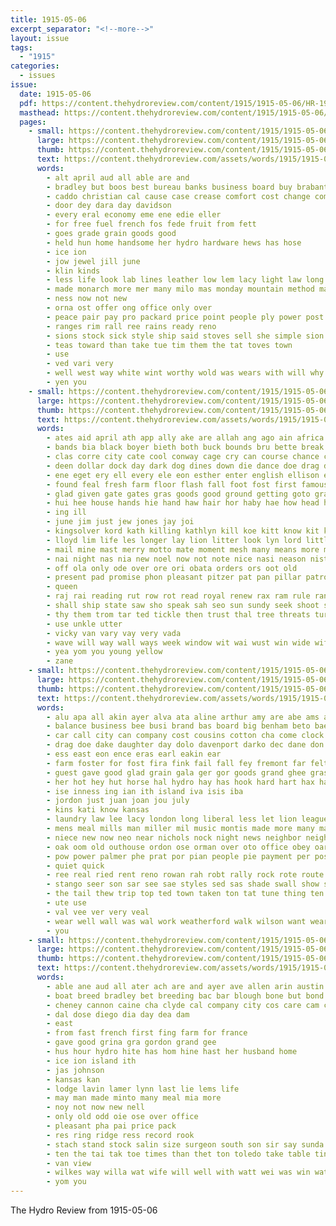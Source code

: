 ```yaml
---
title: 1915-05-06
excerpt_separator: "<!--more-->"
layout: issue
tags:
  - "1915"
categories:
  - issues
issue:
  date: 1915-05-06
  pdf: https://content.thehydroreview.com/content/1915/1915-05-06/HR-1915-05-06.pdf
  masthead: https://content.thehydroreview.com/content/1915/1915-05-06/masthead/HR-1915-05-06.jpg
  pages:
    - small: https://content.thehydroreview.com/content/1915/1915-05-06/small/HR-1915-05-06-01.jpg
      large: https://content.thehydroreview.com/content/1915/1915-05-06/large/HR-1915-05-06-01.jpg
      thumb: https://content.thehydroreview.com/content/1915/1915-05-06/thumbnails/HR-1915-05-06-01.jpg
      text: https://content.thehydroreview.com/assets/words/1915/1915-05-06/HR-1915-05-06-01.txt
      words:
        - alt april aud all able are and
        - bradley but boos best bureau banks business board buy brabant beets bik
        - caddo christian cal cause case crease comfort cost change come cha can city choice cream cook condit company
        - door dey dara day davidson
        - every eral economy eme ene edie eller
        - for free fuel french fos fede fruit from fett
        - goes grade grain goods good
        - held hun home handsome her hydro hardware hews has hose
        - ice ion
        - jow jewel jill june
        - klin kinds
        - less life look lab lines leather low lem lacy light law long let
        - made monarch more mer many milo mas monday mountain method may mill mene miss mogul market
        - ness now not new
        - orna ost offer ong office only over
        - peace pair pay pro packard price point people ply power post pool part plain palmer perfect
        - ranges rim rall ree rains ready reno
        - sions stock sick style ship said stoves sell she simple sion soles stand see suit standard school spring strate sun save stover show seco strong strain sunday summer soon
        - teas toward than take tue tim them the tat toves town
        - use
        - ved vari very
        - well west way white wint worthy wold was wears with will why wear went
        - yen you
    - small: https://content.thehydroreview.com/content/1915/1915-05-06/small/HR-1915-05-06-02.jpg
      large: https://content.thehydroreview.com/content/1915/1915-05-06/large/HR-1915-05-06-02.jpg
      thumb: https://content.thehydroreview.com/content/1915/1915-05-06/thumbnails/HR-1915-05-06-02.jpg
      text: https://content.thehydroreview.com/assets/words/1915/1915-05-06/HR-1915-05-06-02.txt
      words:
        - ates aid april ath app ally ake are allah ang ago ain africa annie arms aye arn and anna aud arp ahmed all arab ane audi
        - bands bia black boyer bieth both buck bounds bru bette break boon born ball bars bring band bie broad ber bin battle business back bro blank beard bones but bade basket been bruce bathe bead breath bast bend bis baby barres bound began
        - clas corre city cate cool conway cage cry can course chance cade come colon charles corbe class colonel cheer cedar came council coffee cour con clay care cat child cell commander caddo church cant camp
        - deen dollar dock day dark dog dines down die dance doe drag dot door daughters dell dang durga dangle daily drift death done
        - ene eget ery ell every ele eon esther enter english ellison ena ever
        - found feal fresh farm floor flash fall foot fost first famous flesh fell fore fund far faithful felton for foo front force faire fae fingers fay from fellow freedom fite free fire fathi fast fancher fan fry
        - glad given gate gates gras goods good ground getting goto grant gay german grace golden
        - hui hee house hands hie hand haw hair hor haby hae how head heart hays hance hey heaven high hed hour heard hes home herndon hare him had horn houck hares hold her honor happy hydro host hud has
        - ing ill
        - june jim just jew jones jay joi
        - kingsolver kord kath killing kathlyn kill koe kitt know kit kin kis keep
        - lloyd lim life les longer lay lion litter look lyn lord little lio loan len later lot lal lout lose loyal luck louis learn long liv limb learned lawter
        - mail mine mast merry motto mate moment mesh many means more master merit may morn mar made morning mood moth man men must mans mistak might med matter mis mount maker members
        - nai night nas nia new noel now not note nice nasi neason nist north
        - off ola only ode over ore ori obata orders ors oot old
        - present pad promise phon pleasant pitzer pat pan pillar patro peat pair proud place piha pas pass pean pet paper pins
        - queen
        - raj rai reading rut row rot read royal renew rax ram rule ran rise road reason ree reach rocky roed rate remark rest
        - shall ship state saw sho speak sah seo sun sundy seek shoot sermon sides surprise seven sien school saturday sat sie shoe sue sunday spark strength show stran search smile spain son smiling saban such schoo sowa still sit she said snow save swim sharp sick sprout silence stoop sain sports seas
        - thy them trom tar ted tickle then trust thal tree threats turn tongue ting the take tilt than tall ten tank too tope tie tea try times twist tas thane tee trainer thery toon tue
        - use unkle utter
        - vicky van vary vay very vada
        - wave will way wall ways week window wit wai wust win wide wife wallet world wear with work winning want word weakly war worth wat well was wise why water wild went while walker wilt walls write walt whistle weatherford weak white
        - yea yom you young yellow
        - zane
    - small: https://content.thehydroreview.com/content/1915/1915-05-06/small/HR-1915-05-06-03.jpg
      large: https://content.thehydroreview.com/content/1915/1915-05-06/large/HR-1915-05-06-03.jpg
      thumb: https://content.thehydroreview.com/content/1915/1915-05-06/thumbnails/HR-1915-05-06-03.jpg
      text: https://content.thehydroreview.com/assets/words/1915/1915-05-06/HR-1915-05-06-03.txt
      words:
        - alu apa all akin ayer alva ata aline arthur amy are abe ams august ane ake ast and ain ang aug agent ask aye ade
        - balance business bee busi brand bas board big benham beto bae ber been better beams buggy bon buy bates buick block back broadway bar buyers bank band bate best barness bio born but brother bethel baby boyer barber besa bremer berens bring bath both bach
        - car call city can company cost cousins cotton cha come clock church change caller crystal coke chance crea caddo cal class care cantey counsellor cash county cream collar chane cant coffey christian came cane candy cary clinton choice cake craig cottage cate cody
        - drag doe dake daughter day dolo davenport darko dec dane don daily delay double drop dene david depot done does
        - ess east eon ence eras earl eakin ear
        - farm foster for fost fira fink fail fall fey fremont far felton friends ford fast floor first from forts foe fountain friday found face fine former fain
        - guest gave good glad grain gala ger gor goods grand ghee grass given garden gates gregg gan gallon
        - her hot hey hut horse hal hydro hay has hook hard hart hax hahn home honor hans hair had half hardware hack holding henry hoard hinton hester haig house hae
        - ise inness ing ian ith island iva isis iba
        - jordon just juan joan jou july
        - kins kati know kansas
        - laundry law lee lacy london long liberal less let lion league lay loan last lawton ligh large laval lizzie
        - mens meal mills man miller mil music montis made more many may mail mary miss market minton most mer mine monday morning melva meier moth money milam
        - niece new now neo near nichols nock night news neighbor neighbors never nene nines nicholson nie nace not
        - oak oom old outhouse ordon ose orman over oto office obey oar ord overland off
        - pow power palmer phe prat por pian people pie payment per poss prayer paper plan pasion player pure pastor present pone part pap plant pares price pen pope pee pean pack pan pay pies piano piece
        - quiet quick
        - ree real ried rent reno rowan rah robt rally rock rote route roark running ray room renew rall ranch reading ross reach race road red rai robinson rattle roy
        - stango seer son sar see sae styles sed sas shade swall show such springs second sieg save sealy set sie shall square shepard sane swell say seed shoe sei sone sermon still sum soll setting sons stick said six straws shape shirts seeds sehr she soon sale seta sow saturday sister state sunday suit service saye shan stock subject snapp
        - the tail thew trip top ted town taken ton tat tune thing ten teh title then tenas take tei tou tae treat texas tho tell thi them test tom than train taylor tay tain thea thar turnage tailor thorpe tee tea talk
        - ute use
        - val vee ver very veal
        - wear well wall was wal work weatherford walk wilson want weare weeks warm wheat williams with word week watts world white weather while wie write worth water woods will wife
        - you
    - small: https://content.thehydroreview.com/content/1915/1915-05-06/small/HR-1915-05-06-04.jpg
      large: https://content.thehydroreview.com/content/1915/1915-05-06/large/HR-1915-05-06-04.jpg
      thumb: https://content.thehydroreview.com/content/1915/1915-05-06/thumbnails/HR-1915-05-06-04.jpg
      text: https://content.thehydroreview.com/assets/words/1915/1915-05-06/HR-1915-05-06-04.txt
      words:
        - able ane aud all ater ach are and ayer ave allen arin austin america aly
        - boat breed bradley bet breeding bac bar blough bone but bond bons bethel bah black bok bach best box been body bullock bile bly
        - cheney cannon caine cha clyde cal company city cos care cam chea came
        - dal dose diego dia day dea dam
        - east
        - from fast french first fing farm for france
        - gave good grina gra gordon grand gee
        - hus hour hydro hite has hom hine hast her husband home
        - ice ion island ith
        - jas johnson
        - kansas kan
        - lodge lavin lamer lynn last lie lems life
        - may man made minto many meal mia more
        - noy not now new nell
        - only old odd oie ose over office
        - pleasant pha pai price pack
        - res ring ridge ress record rook
        - stach stand stock salin size surgeon south son sir say sunda sar smith sui sis standard see star sie sad scott
        - ten the tai tak toe times than thet ton toledo take table tin
        - van view
        - wilkes way willa wat wife will well with watt wei was win waters wand week winners wit
        - yom you
---
```


The Hydro Review from 1915-05-06

<!--more-->


